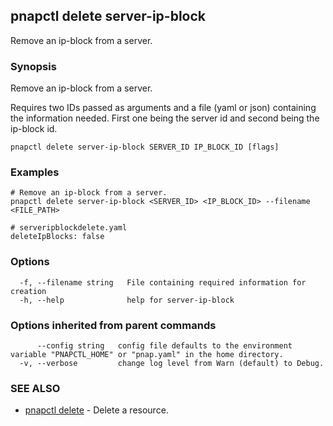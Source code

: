 ## pnapctl delete server-ip-block

Remove an ip-block from a server.

### Synopsis

Remove an ip-block from a server.

Requires two IDs passed as arguments and a file (yaml or json) containing the information needed. First one being the server id and second being the ip-block id. 

```
pnapctl delete server-ip-block SERVER_ID IP_BLOCK_ID [flags]
```

### Examples

```
# Remove an ip-block from a server. 
pnapctl delete server-ip-block <SERVER_ID> <IP_BLOCK_ID> --filename <FILE_PATH>

# serveripblockdelete.yaml
deleteIpBlocks: false
```

### Options

```
  -f, --filename string   File containing required information for creation
  -h, --help              help for server-ip-block
```

### Options inherited from parent commands

```
      --config string   config file defaults to the environment variable "PNAPCTL_HOME" or "pnap.yaml" in the home directory.
  -v, --verbose         change log level from Warn (default) to Debug.
```

### SEE ALSO

* [pnapctl delete](pnapctl_delete.md)	 - Delete a resource.

